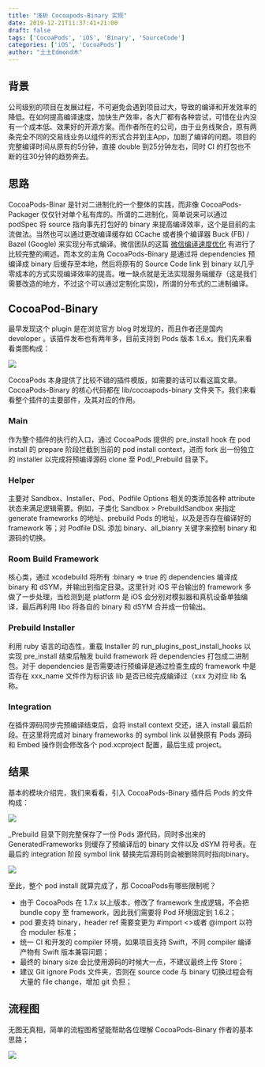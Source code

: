 ```yaml
---
title: "浅析 Cocoapods-Binary 实现"
date: 2019-12-21T11:37:41+21:00
draft: false
tags: ['CocoaPods', 'iOS', 'Binary', 'SourceCode']
categories: ['iOS', 'CocoaPods']
author: "土土Edmond木"
---
```


## 背景
公司级别的项目在发展过程，不可避免会遇到项目过大，导致的编译和开发效率的降低。在如何提高编译速度，加快生产效率，各大厂都有各种尝试，可惜在业内没有一个成本低、效果好的开源方案。而作者所在的公司，由于业务线聚合，原有两条完全不同的交易线业务以组件的形式合并到主App，加剧了编译的问题。项目的完整编译时间从原有的5分钟，直接 double 到25分钟左右，同时 CI 的打包也不断的往30分钟的趋势奔去。
## 思路
CocoaPods-Binar 是针对二进制化的一个整体的实践，而非像 CocoaPods-Packager 仅仅针对单个私有库的。所谓的二进制化，简单说来可以通过 podSpec 将 source 指向事先打包好的 binary 来提高编译效率，这个是目前的主流做法。当然也可以通过更改编译缓存如 CCache 或者换个编译器 Buck (FB) / Bazel (Google) 来实现分布式编译。微信团队的这篇 [微信编译速度优化](https://mp.weixin.qq.com/s/-wgBhE11xEXDS7Hqgq3FjA) 有进行了比较完整的阐述。而本文的主角 CocoaPods-Binary 是通过将 dependencies 预编译成 binary 后缓存至本地，然后将原有的 Source Code link 到 binary 以几乎零成本的方式实现编译效率的提高。唯一缺点就是无法实现服务端缓存（这是我们需要改造的地方，不过这个可以通过定制化实现)，所谓的分布式的二进制编译。
## CocoaPod-Binary
最早发现这个 plugin 是在浏览官方 blog 时发现的，而且作者还是国内 developer 。该插件发布也有两年多，目前支持到 Pods 版本 1.6.x。我们先来看看类图构成：

![](https://user-gold-cdn.xitu.io/2019/12/21/16f28fd6d97d3ea7?w=2850&h=1490&f=png&s=370440)

CocoaPods 本身提供了比较不错的插件模版，如需要的话可以看这篇文章。CocoaPods-Binary 的核心代码都在 lib/cocoapods-binary 文件夹下。我们来看看整个插件的主要部件，及其对应的作用。
### Main
作为整个插件的执行的入口，通过 CocoaPods 提供的 pre_install hook 在 pod install 的 prepare 阶段拦截到当前的 pod install context，进而 fork 出一份独立的 installer 以完成将预编译源码 clone 至 Pod/_Prebuild 目录下。
### Helper
主要对 Sandbox、Installer、Pod、Podfile Options 相关的类添加各种 attribute 状态来满足逻辑需要。例如，子类化 Sandbox > PrebuildSandbox 来指定 generate frameworks 的地址、prebuild Pods 的地址，以及是否存在编译好的 framework 等；对 Podfile DSL 添加 binary、all_bianry 关键字来控制 binary 和源码的切换。
### Room Build Framework
核心类，通过 xcodebuild 将所有 :binary => true 的 dependencies 编译成 binary 和 dSYM，并输出到指定目录。这里针对 iOS 平台输出的 framework 多做了一步处理，当检测到是 platform 是 iOS 会分别对模拟器和真机设备单独编译，最后再利用 libo 将各自的 binary 和 dSYM 合并成一份输出。
### Prebuild Installer
利用 ruby 语言的动态性，重载 Installer 的 run_plugins_post_install_hooks 以实现 pre_install 结束后触发 build framework 将 dependencies 打包成二进制包。对于 dependencies 是否需要进行预编译是通过检查生成的 framework 中是否存在 xxx_name 文件作为标识该 lib 是否已经完成编译过（xxx 为对应 lib 名称。
### Integration
在插件源码同步完预编译结束后，会将 install context 交还，进入 install 最后阶段。在这里将完成对 binary frameworks 的 symbol link 以替换原有 Pods 源码和 Embed 操作则会修改各个 pod.xcproject 配置，最后生成 project。
## 结果
基本的模块介绍完，我们来看看，引入 CocoaPods-Binary 插件后 Pods 的文件构成：

![](https://user-gold-cdn.xitu.io/2019/12/21/16f28fe274deb12a?w=1218&h=113&f=png&s=42173)

_Prebuild 目录下则完整保存了一份 Pods 源代码，同时多出来的 GeneratedFrameworks 则缓存了预编译后的 binary 文件以及 dSYM 符号表。在最后的 integration 阶段 symbol link 替换完后源码则会被删除同时指向binary。

![](https://user-gold-cdn.xitu.io/2019/12/21/16f28fe4bebba8af?w=805&h=102&f=png&s=26338)

至此，整个 pod install 就算完成了，那 CocoaPods有哪些限制呢？
- 由于 CocoaPods 在 1.7.x 以上版本，修改了 framework 生成逻辑，不会把 bundle copy 至 framework，因此我们需要将 Pod 环境固定到 1.6.2；
- pod 要支持 binary，header ref 需要变更为 #import <>或者 @import 以符合 moduler 标准；
- 统一 CI 和开发的 compiler 环境，如果项目支持 Swift，不同 compiler 编译产物有 Swift 版本兼容问题；
- 最终的 binary size 会比使用源码的时候大一点，不建议最终上传 Store；
- 建议 Git ignore Pods 文件夹，否则在 source code 与 binary 切换过程会有大量的 file change，增加 git 负担；

## 流程图
无图无真相，简单的流程图希望能帮助各位理解 CocoaPods-Binary 作者的基本思路；

![](https://user-gold-cdn.xitu.io/2019/12/21/16f28fe79cec4bae?w=3891&h=2218&f=png&s=435060)